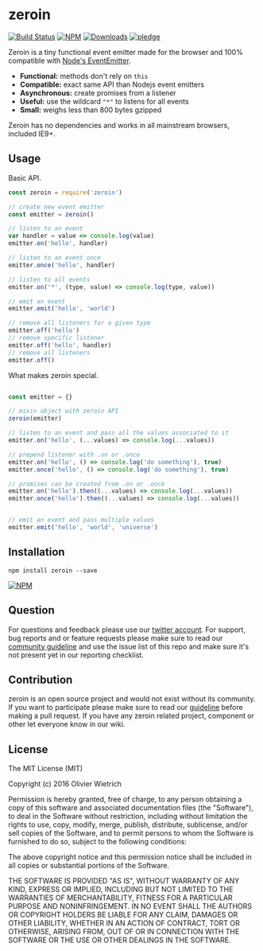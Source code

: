 # zeroin

[![Build Status](https://travis-ci.org/bredele/zeroin.svg?branch=master)](https://travis-ci.org/bredele/zeroin)
 [![NPM](https://img.shields.io/npm/v/zeroin.svg)](https://www.npmjs.com/package/zeroin)
 [![Downloads](https://img.shields.io/npm/dm/zeroin.svg)](http://npm-stat.com/charts.html?package=zeroin)
 [![pledge](https://bredele.github.io/contributing-guide/community-pledge.svg)](https://github.com/bredele/contributing-guide/blob/master/guidelines.md)

Zeroin is a tiny functional event emitter made for the browser and 100% compatible with [Node's EventEmitter](https://nodejs.org/api/events.html#events_class_eventemitter).

-   **Functional:** methods don't rely on `this`
-   **Compatible:** exact same API than Nodejs event emitters
-   **Asynchronous:** create promises from a listener
-   **Useful:** use the wildcard `"*"` to listens for all events
-   **Small:** weighs less than 800 bytes gzipped

Zeroin has no dependencies and works in all mainstream browsers, included IE9+.

## Usage

Basic API.

```js
const zeroin = require('zeroin')

// create new event emitter
const emitter = zeroin()

// listen to an event
var handler = value => console.log(value)
emitter.on('hello', handler)

// listen to an event once
emitter.once('hello', handler)

// listen to all events
emitter.on('*', (type, value) => console.log(type, value))

// emit an event
emitter.emit('hello', 'world')

// remove all listeners for a given type
emitter.off('hello')
// remove specific listener
emitter.off('hello', handler)
// remove all listeners
emitter.off()

```

What makes zeroin special.

```js

const emitter = {}

// mixin object with zeroin API
zeroin(emitter)

// listen to an event and pass all the values associated to it
emitter.on('hello', (...values) => console.log(...values))

// prepend listener with .on or .once
emitter.on('hello', () => console.log('do something'), true)
emitter.once('hello', () => console.log('do something'), true)

// promises can be created from .on or .once
emitter.on('hello').then((...values) => console.log(...values))
emitter.once('hello').then((...values) => console.log(...values))


// emit an event and pass multiple values
emitter.emit('hello', 'world', 'universe')

```


## Installation

```shell
npm install zeroin --save
```

[![NPM](https://nodei.co/npm/zeroin.png)](https://nodei.co/npm/zeroin/)


## Question

For questions and feedback please use our [twitter account](https://twitter.com/bredeleca). For support, bug reports and or feature requests please make sure to read our
<a href="https://github.com/bredele/contributing-guide/blob/master/guidelines.md" target="_blank">community guideline</a> and use the issue list of this repo and make sure it's not present yet in our reporting checklist.

## Contribution

zeroin is an open source project and would not exist without its community. If you want to participate please make sure to read our <a href="https://github.com/bredele/contributing-guide/blob/master/guidelines.md" target="_blank">guideline</a> before making a pull request. If you have any zeroin related project, component or other let everyone know in our wiki.

## License

The MIT License (MIT)

Copyright (c) 2016 Olivier Wietrich

Permission is hereby granted, free of charge, to any person obtaining a copy
of this software and associated documentation files (the "Software"), to deal
in the Software without restriction, including without limitation the rights
to use, copy, modify, merge, publish, distribute, sublicense, and/or sell
copies of the Software, and to permit persons to whom the Software is
furnished to do so, subject to the following conditions:

The above copyright notice and this permission notice shall be included in all
copies or substantial portions of the Software.

THE SOFTWARE IS PROVIDED "AS IS", WITHOUT WARRANTY OF ANY KIND, EXPRESS OR
IMPLIED, INCLUDING BUT NOT LIMITED TO THE WARRANTIES OF MERCHANTABILITY,
FITNESS FOR A PARTICULAR PURPOSE AND NONINFRINGEMENT. IN NO EVENT SHALL THE
AUTHORS OR COPYRIGHT HOLDERS BE LIABLE FOR ANY CLAIM, DAMAGES OR OTHER
LIABILITY, WHETHER IN AN ACTION OF CONTRACT, TORT OR OTHERWISE, ARISING FROM,
OUT OF OR IN CONNECTION WITH THE SOFTWARE OR THE USE OR OTHER DEALINGS IN THE
SOFTWARE.
